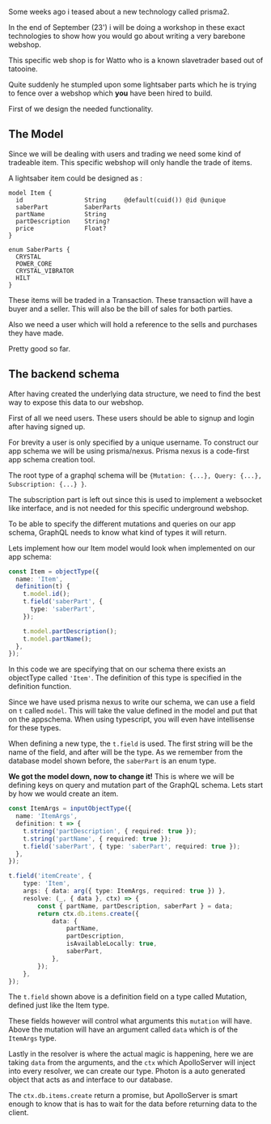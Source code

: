 Some weeks ago i teased about a new technology called prisma2.

In the end of September (23') i will be doing a workshop in these exact technologies to show how you would go about writing a very barebone webshop.

This specific web shop is for Watto who is a known slavetrader based out of tatooine.

Quite suddenly he stumpled upon some lightsaber parts which he is trying to fence over a webshop which __you__ have been hired to build.

First of we design the needed functionality.

## The Model
Since we will be dealing with users and trading we need some kind of tradeable item. This specific webshop will only handle the trade of items.

A lightsaber item could be designed as :

```
model Item {
  id                 String     @default(cuid()) @id @unique
  saberPart          SaberParts
  partName           String
  partDescription    String?
  price              Float?
}

enum SaberParts {
  CRYSTAL
  POWER_CORE
  CRYSTAL_VIBRATOR
  HILT
}
```
These items will be traded in a Transaction. These transaction will have a buyer and a seller. This will also be the bill of sales for both parties.

Also we need a user which will hold a reference to the sells and purchases they have made.

Pretty good so far.

## The backend schema

After having created the underlying data structure, we need to find the best way to expose this data to our webshop.

First of all we need users. These users should be able to signup and login after having signed up.

For brevity a user is only specified by a unique username. To construct our app schema we will be using prisma/nexus. Prisma nexus is a code-first app schema creation tool.

The root type of a graphql schema will be `{Mutation: {...}, Query: {...}, Subscription: {...} }`. 

The subscription part is left out since this is used to implement a websocket like interface, and is not needed for this specific underground webshop. 

To be able to specify the different mutations and queries on our app schema, GraphQL needs to know what kind of types it will return.

Lets implement how our Item model would look when implemented on our app schema:

```typescript
const Item = objectType({
  name: 'Item',
  definition(t) {
    t.model.id();
    t.field('saberPart', {
      type: 'saberPart',
    });

    t.model.partDescription();
    t.model.partName();
  },
});
```
In this code we are specifying that on our schema there exists an objectType called `'Item'`. The definition of this type is specified in the definition function. 

Since we have used prisma nexus to write our schema, we can use a field on `t` called `model`. This will take the value defined in the model and put that on the appschema. When using typescript, you will even have intellisense for these types.

When defining a new type, the `t.field` is used. The first string will be the name of the field, and after will be the type. As we remember from the database model shown before, the `saberPart` is an enum type.

__We got the model down, now to change it!__
This is where we will be defining keys on query and mutation part of the GraphQL schema. Lets start by how we would create an item.
```typescript
const ItemArgs = inputObjectType({
  name: 'ItemArgs',
  definition: t => {
    t.string('partDescription', { required: true });
    t.string('partName', { required: true });
    t.field('saberPart', { type: 'saberPart', required: true });
  },
});

t.field('itemCreate', {
	type: 'Item',
	args: { data: arg({ type: ItemArgs, required: true }) },
	resolve: (_, { data }, ctx) => {
		const { partName, partDescription, saberPart } = data;
		return ctx.db.items.create({
			data: {
				partName,
				partDescription,
				isAvailableLocally: true,
				saberPart,
			},
		});
	},
});
```
The `t.field` shown above is a definition field on a type called Mutation, defined just like the Item type. 

These fields however will control what arguments this `mutation` will have. Above the mutation will have an argument called `data` which is of the `ItemArgs` type. 

Lastly in the resolver is where the actual magic is happening, here we are taking `data` from the arguments, and the `ctx` which ApolloServer will inject into every resolver, we can create our type. Photon is a auto generated object that acts as and interface to our database. 

The `ctx.db.items.create` return a promise, but ApolloServer is smart enough to know that is has to wait for the data before returning data to the client.






